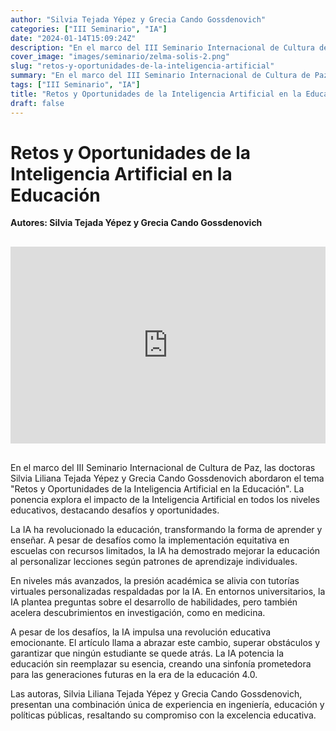 ```yaml
---
author: "Silvia Tejada Yépez y Grecia Cando Gossdenovich"
categories: ["III Seminario", "IA"]
date: "2024-01-14T15:09:24Z"
description: "En el marco del III Seminario Internacional de Cultura de Paz, las doctoras Silvia Liliana Tejada Yépez y Grecia Cando Gossdenovich abordaron el tema Retos y Oportunidades de la Inteligencia Artificial en la Educación"
cover_image: "images/seminario/zelma-solis-2.png"
slug: "retos-y-oportunidades-de-la-inteligencia-artificial"
summary: "En el marco del III Seminario Internacional de Cultura de Paz, las doctoras Silvia Liliana Tejada Yépez y Grecia Cando Gossdenovich abordaron el tema Retos y Oportunidades de la Inteligencia Artificial en la Educación."
tags: ["III Seminario", "IA"]
title: "Retos y Oportunidades de la Inteligencia Artificial en la Educacion"
draft: false
---
```


# Retos y Oportunidades de la Inteligencia Artificial en la Educación

<div style="display: flex; justify-content: flex-start; font-weight: bold; margin-bottom: 30px;"> 
Autores: Silvia Tejada Yépez y Grecia Cando Gossdenovich
</div>

<div style="display: flex; justify-content: center; margin-bottom: 30px;">
<iframe width="560" height="315" src="https://www.youtube.com/embed/BDUtFIRTa0Y?si=-WEqEPvuzxoappwQ" title="YouTube video player" frameborder="0" allow="accelerometer; autoplay; clipboard-write; encrypted-media; gyroscope; picture-in-picture; web-share" allowfullscreen></iframe>
</div>

En el marco del III Seminario Internacional de Cultura de Paz, las doctoras Silvia Liliana Tejada Yépez y Grecia Cando Gossdenovich abordaron el tema "Retos y Oportunidades de la Inteligencia Artificial en la Educación". La ponencia explora el impacto de la Inteligencia Artificial en todos los niveles educativos, destacando desafíos y oportunidades.

La IA ha revolucionado la educación, transformando la forma de aprender y enseñar. A pesar de desafíos como la implementación equitativa en escuelas con recursos limitados, la IA ha demostrado mejorar la educación al personalizar lecciones según patrones de aprendizaje individuales.

En niveles más avanzados, la presión académica se alivia con tutorías virtuales personalizadas respaldadas por la IA. En entornos universitarios, la IA plantea preguntas sobre el desarrollo de habilidades, pero también acelera descubrimientos en investigación, como en medicina.

A pesar de los desafíos, la IA impulsa una revolución educativa emocionante. El artículo llama a abrazar este cambio, superar obstáculos y garantizar que ningún estudiante se quede atrás. La IA potencia la educación sin reemplazar su esencia, creando una sinfonía prometedora para las generaciones futuras en la era de la educación 4.0.

Las autoras, Silvia Liliana Tejada Yépez y Grecia Cando Gossdenovich, presentan una combinación única de experiencia en ingeniería, educación y políticas públicas, resaltando su compromiso con la excelencia educativa.